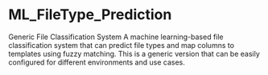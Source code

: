# ML_FileType_Prediction
Generic File Classification System  A machine learning-based file classification system that can predict file types and map columns to templates using fuzzy matching. This is a generic version that can be easily configured for different environments and use cases.
